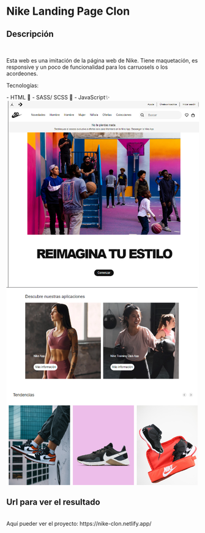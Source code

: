 # Nike Landing Page Clon
## Descripción 
<br/>
<p>Esta web es una imitación de la página web de Nike. Tiene maquetación, es responsive y un poco de funcionalidad para los carruosels o los acordeones. </p>

<p>Tecnologías: </p>
- HTML 📄
- SASS/ SCSS 🎨
- JavaScript✨

<br/>

<img src="./assets/landing.PNG" width="500" align="right"/>
<img  src="./assets/landing2.PNG"  width="500" />


## Url para ver el resultado
<br/>
Aquí pueder ver el proyecto: https://nike-clon.netlify.app/

